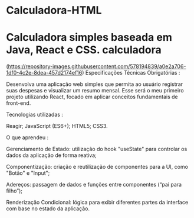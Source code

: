 # Calculadora-HTML

# Calculadora simples baseada em Java, React e CSS. calculadora
(https://repository-images.githubusercontent.com/578194839/a0e2a706-1df0-4c2e-8dea-457d2174ef16)
Especificações Técnicas Obrigatórias :

Desenvolva uma aplicação web simples que permita ao usuário registrar suas despesas e visualizar um resumo mensal. Esse será o meu primeiro projeto utilizando React, focado em aplicar conceitos fundamentais de front-end.

Tecnologias utilizadas :

Reagir; JavaScript (ES6+); HTML5; CSS3.

O que aprendeu :

Gerenciamento de Estado: utilização do hook "useState" para controlar os dados da aplicação de forma reativa;

Componentização: criação e reutilização de componentes para a UI, como "Botão" e "Input";

Adereços: passagem de dados e funções entre componentes (“pai para filho”);

Renderização Condicional: lógica para exibir diferentes partes da interface com base no estado da aplicação.
